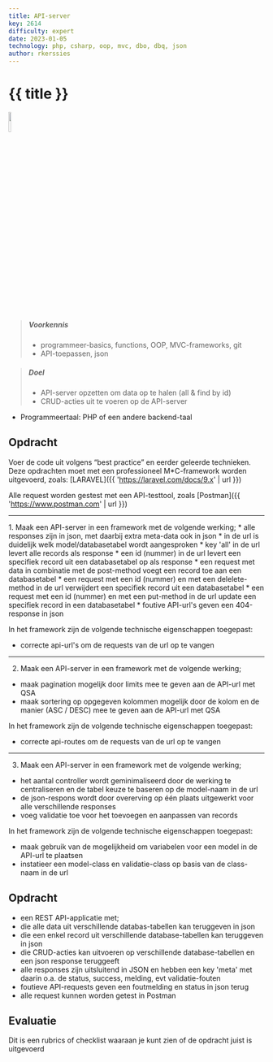 ```yaml
---
title: API-server
key: 2614
difficulty: expert
date: 2023-01-05
technology: php, csharp, oop, mvc, dbo, dbq, json
author: rkerssies
---
```


# {{ title }}

<img src="{{ '/_assets/api/Laravel-logo.png' | url }}" style="width:10%;">

> ##### Voorkennis
> * programmeer-basics, functions, OOP, MVC-frameworks, git
> * API-toepassen, json

> ##### Doel
> * API-server opzetten om data op te halen (all & find by id)
> * CRUD-acties uit te voeren op de API-server

* Programmeertaal: PHP of een andere backend-taal

## Opdracht
Voer de code uit volgens “best practice” en eerder geleerde technieken.
Deze opdrachten moet met een professioneel M*C-framework worden uitgevoerd,
zoals: [LARAVEL]({{ 'https://laravel.com/docs/9.x' | url }})

Alle request worden gestest met een API-testtool, zoals [Postman]({{ 'https://www.postman.com' | url }})

<hr>
1. Maak een API-server in een framework met de volgende werking;
* alle responses zijn in json, met daarbij extra meta-data ook in json
* in de url is duidelijk welk model/databasetabel wordt aangesproken
* key 'all' in de url levert alle records als response
* een id (nummer) in de url levert een specifiek record uit een databasetabel op als response
* een request met data in combinatie met de post-method voegt een record toe aan een databasetabel
* een request met een id (nummer) en met een delelete-method in de url verwijdert een specifiek record uit een databasetabel
* een request met een id (nummer) en met een put-method in de url update een specifiek record in een databasetabel
* foutive API-url's geven een 404-response in json

In het framework zijn de volgende technische eigenschappen toegepast:
* correcte api-url's om de requests van de url op te vangen

<hr>

2. Maak een API-server in een framework met de volgende werking;
* maak pagination mogelijk door limits mee te geven aan de API-url met QSA
* maak sortering op opgegeven kolommen mogelijk door de kolom en de manier (ASC / DESC) mee te geven aan de API-url met QSA

In het framework zijn de volgende technische eigenschappen toegepast:
* correcte api-routes om de requests van de url op te vangen

<hr>

3. Maak een API-server in een framework met de volgende werking;
* het aantal controller wordt geminimaliseerd door de werking te centraliseren en de tabel keuze te baseren op de model-naam in de url
* de json-respons wordt door overerving op één plaats uitgewerkt voor alle verschillende responses
* voeg validatie toe voor het toevoegen en aanpassen van records

In het framework zijn de volgende technische eigenschappen toegepast:
* maak gebruik van de mogelijkheid om variabelen voor een model in de API-url te plaatsen
* instatieer een model-class en validatie-class op basis van de class-naam in de url

## Opdracht

* een REST API-applicatie met;
* die alle data uit verschillende databas-tabellen kan teruggeven in json
* die een enkel record uit verschillende database-tabellen kan teruggeven in json
* die CRUD-acties kan uitvoeren op verschillende database-tabellen en een json response teruggeeft
* alle responses zijn uitsluitend in JSON en hebben een key 'meta' met daarin o.a. de status, success, melding, evt validatie-fouten
* foutieve API-requests geven een foutmelding en status in json terug
* alle request kunnen worden getest in Postman

## Evaluatie
Dit is een rubrics of checklist waaraan je kunt zien of de opdracht juist is uitgevoerd
